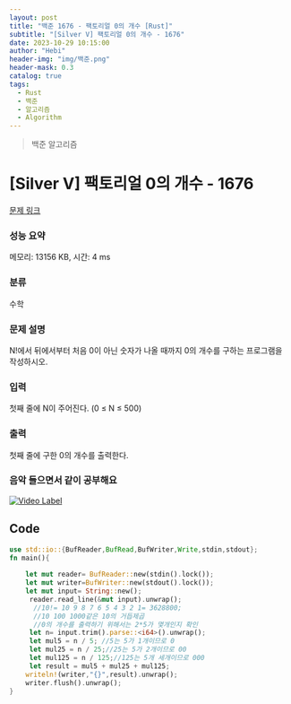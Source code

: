```yaml
---
layout: post
title: "백준 1676 - 팩토리얼 0의 개수 [Rust]"
subtitle: "[Silver V] 팩토리얼 0의 개수 - 1676"
date: 2023-10-29 10:15:00
author: "Hebi"
header-img: "img/백준.png"
header-mask: 0.3
catalog: true
tags:
  - Rust
  - 백준
  - 알고리즘
  - Algorithm
---
```


> 백준 알고리즘

# [Silver V] 팩토리얼 0의 개수 - 1676 

[문제 링크](https://www.acmicpc.net/problem/1676) 

### 성능 요약

메모리: 13156 KB, 시간: 4 ms

### 분류

수학

### 문제 설명

<p>N!에서 뒤에서부터 처음 0이 아닌 숫자가 나올 때까지 0의 개수를 구하는 프로그램을 작성하시오.</p>

### 입력 

 <p>첫째 줄에 N이 주어진다. (0 ≤ N ≤ 500)</p>

### 출력 

 <p>첫째 줄에 구한 0의 개수를 출력한다.</p>





### 음악 들으면서 같이 공부해요
[![Video Label](http://img.youtube.com/vi/gd5wtXlN_FY/0.jpg)](https://youtu.be/gd5wtXlN_FY)





## Code
```rs
use std::io::{BufReader,BufRead,BufWriter,Write,stdin,stdout};
fn main(){
 
    let mut reader= BufReader::new(stdin().lock());
    let mut writer=BufWriter::new(stdout().lock());
    let mut input= String::new();
     reader.read_line(&mut input).unwrap();
      //10!= 10 9 8 7 6 5 4 3 2 1= 3628800;
      //10 100 1000같은 10의 거듭제곱
      //0의 개수를 출력하기 위해서는 2*5가 몇개인지 확인
     let n= input.trim().parse::<i64>().unwrap();
     let mul5 = n / 5; //5는 5가 1개이므로 0
     let mul25 = n / 25;//25는 5가 2개이므로 00
     let mul125 = n / 125;//125는 5개 세개이므로 000
     let result = mul5 + mul25 + mul125;
    writeln!(writer,"{}",result).unwrap();
    writer.flush().unwrap();
}

```

